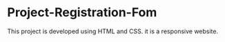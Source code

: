 # Project-Registration-Fom
This project is developed using HTML and CSS. it is a responsive website.
